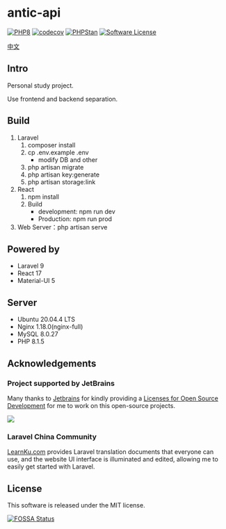 antic-api
=======

[![PHP8](https://img.shields.io/badge/Language-PHP8-blue?style=flat-square&logo=PHP)](https://github.com/dogeow/antic-api)
[![codecov](https://codecov.io/gh/dogeow/antic-api/branch/master/graph/badge.svg?token=QJ7RYCXO96)](https://codecov.io/gh/dogeow/antic-api)
[![PHPStan](https://img.shields.io/badge/PHPStan-enabled-brightgreen.svg?style=flat)](https://github.com/phpstan/phpstan)
[![Software License](https://img.shields.io/badge/license-MIT-brightgreen.svg?style=flat-square)](LICENSE)

[中文](README_ZH.md)

## Intro

Personal study project.

Use frontend and backend separation.

## Build

1. Laravel
    1. composer install
    2. cp .env.example .env
        * modify DB and other
    3. php artisan migrate
    4. php artisan key:generate
    5. php artisan storage:link
2. React
    1. npm install
    2. Build
        * development: npm run dev
        * Production: npm run prod
3. Web Server：php artisan serve

## Powered by

* Laravel 9
* React 17
* Material-UI 5

## Server

* Ubuntu 20.04.4 LTS
* Nginx 1.18.0(nginx-full)
* MySQL 8.0.27
* PHP 8.1.5

## Acknowledgements

### Project supported by JetBrains

Many thanks to [Jetbrains](https://www.jetbrains.com/) for kindly providing a [Licenses for Open Source Development](https://jb.gg/OpenSourceSupport) for me to work on this open-source projects.

[![](https://resources.jetbrains.com/storage/products/company/brand/logos/jb_beam.svg)](https://jb.gg/OpenSourceSupport)

### Laravel China Community

[LearnKu.com](https://learnku.com) provides Laravel translation documents that everyone can use, and the website UI
interface is illuminated and edited, allowing me to easily get started with Laravel.

## License

This software is released under the MIT license.

[![FOSSA Status](https://app.fossa.com/api/projects/git%2Bgithub.com%2Fdogeow%2Fantic-api.svg?type=large)](https://app.fossa.com/projects/git%2Bgithub.com%2Fdogeow%2Fantic-api?ref=badge_large)

